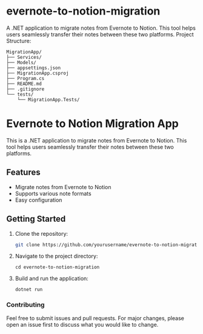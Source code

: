 # evernote-to-notion-migration
A .NET application to migrate notes from Evernote to Notion. This tool helps users seamlessly transfer their notes between these two platforms.
Project Structure:
```
MigrationApp/
├── Services/
├── Models/
├── appsettings.json
├── MigrationApp.csproj
├── Program.cs
├── README.md
├── .gitignore
└── tests/
    └── MigrationApp.Tests/
```
# Evernote to Notion Migration App

This is a .NET application to migrate notes from Evernote to Notion. This tool helps users seamlessly transfer their notes between these two platforms.

## Features

- Migrate notes from Evernote to Notion
- Supports various note formats
- Easy configuration

## Getting Started

1. Clone the repository:
   ```bash
   git clone https://github.com/yourusername/evernote-to-notion-migration.git
   ```
2. Navigate to the project directory:
   ```
   cd evernote-to-notion-migration
   ```
3. Build and run the application:
   ```
   dotnet run
   ```
### Contributing
Feel free to submit issues and pull requests. For major changes, please open an issue first to discuss what you would like to change.
